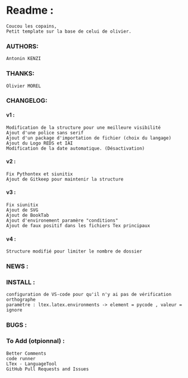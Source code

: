 # Readme :
	Coucou les copains, 
	Petit template sur la base de celui de olivier.
### AUTHORS:
	Antonin KENZI
### THANKS:
    Olivier MOREL
### CHANGELOG:
#### v1 :
	Modification de la structure pour une meilleure visibilité
	Ajout d'une police sans serif
	Ajout d'un package d'importation de fichier (choix du langage)
	Ajout du Logo REDS et IAI
	Modification de la date automatique. (Désactivation)
#### v2 :
	Fix Pythontex et siunitix 
	Ajout de Gitkeep pour maintenir la structure
#### v3 :
	Fix siunitix 
	Ajout de SVG
	Ajout de BookTab 
	Ajout d'environement paramère "conditions"
	Ajout de faux positif dans les fichiers Tex principaux
#### v4 :
	Structure modifié pour limiter le nombre de dossier

### NEWS	:
### INSTALL	:
	configuration de VS-code pour qu'il n'y ai pas de vérification orthographe 
	paramètre : ltex.latex.environments -> element = pycode , valeur = ignore
### BUGS :

### To Add (otpionnal) :
	Better Comments
	code runner
	LTex - LanguageTool 
	GitHub Pull Requests and Issues
